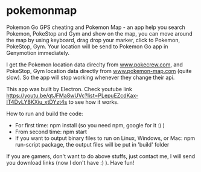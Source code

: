 # pokemonmap
Pokemon Go GPS cheating and Pokemon Map - an app help you search Pokemon, PokeStop and Gym and show on the map, you can move around the map by using keyboard, drag drop your marker, click to Pokemon, PokeStop, Gym. Your location will be send to Pokemon Go app in Genymotion immediately.

I get the Pokemon location data direclty from www.pokecrew.com, and PokeStop, Gym location data directly from www.pokemon-map.com (quite slow). So the app will stop working whenever they change their api.

This app was built by Electron. Check youtube link https://youtu.be/qtJFMa8wUVc?list=PLepuEZcdKax-IT4DvLY8KXiu_xtDYzt4s to see how it works.

How to run and build the code:

- For first time: npm install (so you need npm, google for it :) )
- From second time: npm start
- If you want to output binary files to run on Linux, Windows, or Mac: npm run-script package, the output files will be put in 'build' folder

If you are gamers, don't want to do above stuffs, just contact me, I will send you download links (now I don't have :) ).
Have fun!
